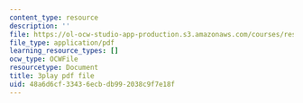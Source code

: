 ```yaml
---
content_type: resource
description: ''
file: https://ol-ocw-studio-app-production.s3.amazonaws.com/courses/res-9-003-brains-minds-and-machines-summer-course-summer-2015/48a6d6cf33436ecbdb992038c9f7e18f_NFFX81o9yRA.pdf
file_type: application/pdf
learning_resource_types: []
ocw_type: OCWFile
resourcetype: Document
title: 3play pdf file
uid: 48a6d6cf-3343-6ecb-db99-2038c9f7e18f
---
```

